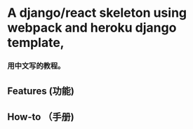 # A django/react skeleton using webpack and heroku django template,
### 用中文写的教程。

## Features (功能)

## How-to （手册)
